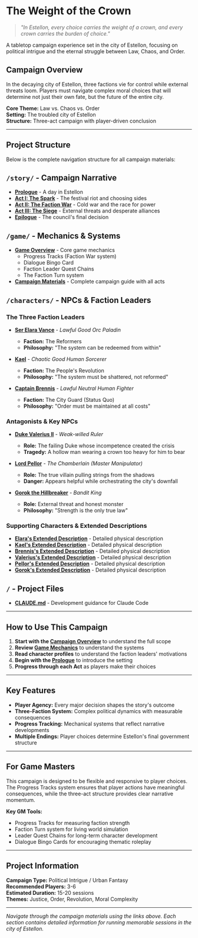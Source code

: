 # The Weight of the Crown

> *"In Estellon, every choice carries the weight of a crown, and every crown carries the burden of choice."*

A tabletop campaign experience set in the city of Estellon, focusing on political intrigue and the eternal struggle between Law, Chaos, and Order.

## Campaign Overview

In the decaying city of Estellon, three factions vie for control while external threats loom. Players must navigate complex moral choices that will determine not just their own fate, but the future of the entire city.

**Core Theme:** Law vs. Chaos vs. Order  
**Setting:** The troubled city of Estellon  
**Structure:** Three-act campaign with player-driven conclusion

---

## Project Structure

Below is the complete navigation structure for all campaign materials:

## `/story/` - Campaign Narrative

- **[Prologue](story/prologue.md)** - A day in Estellon
- **[Act I: The Spark](story/act%20i/act-i.md)** - The festival riot and choosing sides
- **[Act II: The Faction War](story/act%20ii/act-ii.md)** - Cold war and the race for power
- **[Act III: The Siege](story/act%20iii/act-iii.md)** - External threats and desperate alliances  
- **[Epilogue](story/epilogue.md)** - The council's final decision

## `/game/` - Mechanics & Systems

- **[Game Overview](game/game-overview.md)** - Core game mechanics
  - Progress Tracks (Faction War system)
  - Dialogue Bingo Card  
  - Faction Leader Quest Chains
  - The Faction Turn system
- **[Campaign Materials](game/campaign_materials.md)** - Complete campaign guide with all acts

## `/characters/` - NPCs & Faction Leaders

### The Three Faction Leaders

- **[Ser Elara Vance](characters/elara-profile.md)** - *Lawful Good Orc Paladin*
  - **Faction:** The Reformers
  - **Philosophy:** "The system can be redeemed from within"
  
- **[Kael](characters/kael-profile.md)** - *Chaotic Good Human Sorcerer*  
  - **Faction:** The People's Revolution
  - **Philosophy:** "The system must be shattered, not reformed"
  
- **[Captain Brennis](characters/brennis-profile.md)** - *Lawful Neutral Human Fighter*
  - **Faction:** The City Guard (Status Quo)  
  - **Philosophy:** "Order must be maintained at all costs"

### Antagonists & Key NPCs

- **[Duke Valerius II](characters/valerius-profile.md)** - *Weak-willed Ruler*
  - **Role:** The failing Duke whose incompetence created the crisis
  - **Tragedy:** A hollow man wearing a crown too heavy for him to bear
  
- **[Lord Pellor](characters/pellor-profile.md)** - *The Chamberlain (Master Manipulator)*
  - **Role:** The true villain pulling strings from the shadows
  - **Danger:** Appears helpful while orchestrating the city's downfall
  
- **[Gorok the Hillbreaker](characters/gorok-profile.md)** - *Bandit King*
  - **Role:** External threat and honest monster
  - **Philosophy:** "Strength is the only true law"

### Supporting Characters & Extended Descriptions

- **[Elara's Extended Description](characters/elara-profile.md)** - Detailed physical description
- **[Kael's Extended Description](characters/kael-profile.md)** - Detailed physical description
- **[Brennis's Extended Description](characters/brennis-profile.md)** - Detailed physical description
- **[Valerius's Extended Description](characters/valerius-profile.md)** - Detailed physical description
- **[Pellor's Extended Description](characters/pellor-profile.md)** - Detailed physical description
- **[Gorok's Extended Description](characters/gorok-profile.md)** - Detailed physical description

## `/` - Project Files

- **[CLAUDE.md](CLAUDE.md)** - Development guidance for Claude Code

---

## How to Use This Campaign

1. **Start with the [Campaign Overview](game/campaign_materials.md)** to understand the full scope
2. **Review [Game Mechanics](game/game-overview.md)** to understand the systems
3. **Read character profiles** to understand the faction leaders' motivations
4. **Begin with the [Prologue](story/prologue.md)** to introduce the setting
5. **Progress through each Act** as players make their choices

---

## Key Features

- **Player Agency:** Every major decision shapes the story's outcome
- **Three-Faction System:** Complex political dynamics with measurable consequences  
- **Progress Tracking:** Mechanical systems that reflect narrative developments
- **Multiple Endings:** Player choices determine Estellon's final government structure

---

## For Game Masters

This campaign is designed to be flexible and responsive to player choices. The Progress Tracks system ensures that player actions have meaningful consequences, while the three-act structure provides clear narrative momentum.

**Key GM Tools:**
- Progress Tracks for measuring faction strength
- Faction Turn system for living world simulation
- Leader Quest Chains for long-term character development
- Dialogue Bingo Cards for encouraging thematic roleplay

---

## Project Information

**Campaign Type:** Political Intrigue / Urban Fantasy  
**Recommended Players:** 3-6  
**Estimated Duration:** 15-20 sessions  
**Themes:** Justice, Order, Revolution, Moral Complexity

---

*Navigate through the campaign materials using the links above. Each section contains detailed information for running memorable sessions in the city of Estellon.*